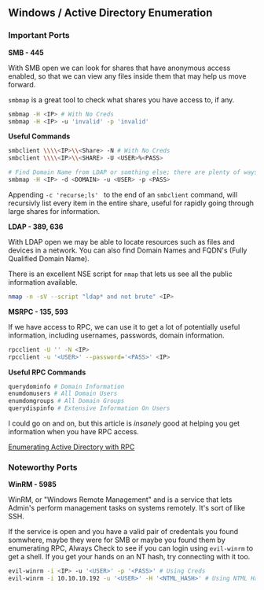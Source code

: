 ## Windows / Active Directory Enumeration

### Important Ports

 **SMB - 445**

With SMB open we can look for shares that have anonymous access enabled, so that we can view any files inside them that may help us move forward.

``smbmap`` is a great tool to check what shares you have access to, if any.

```bash
smbmap -H <IP> # With No Creds
smbmap -H <IP> -u 'invalid' -p 'invalid'
```

**Useful Commands**

```bash
smbclient \\\\<IP>\\<Share> -N # With No Creds
smbclient \\\\<IP>\\<SHARE> -U <USER>%<PASS>

# Find Domain Name from LDAP or somthing else; there are plenty of ways.
smbmap -H <IP> -d <DOMAIN> -u <USER> -p <PASS> 
```

Appending ``-c 'recurse;ls' `` to the end of an ``smbclient`` command, will recursivly list every item in the entire share, useful for rapidly going through large shares for information.


**LDAP - 389, 636**

With LDAP open we may be able to locate resources such as files and devices in a network. You can also find Domain Names and FQDN's (Fully Qualified Domain Name).

There is an excellent NSE script for ``nmap`` that lets us see all the public information available.

```bash
nmap -n -sV --script "ldap* and not brute" <IP>
```


**MSRPC - 135, 593**

If we have access to RPC, we can use it to get a lot of potentially useful information, including usernames, passwords, domain information.

```bash
rpcclient -U '' -N <IP>
rpcclient -u '<USER>' --password='<PASS>' <IP>
```

**Useful RPC Commands**

```bash
querydominfo # Domain Information
enumdomusers # All Domain Users
enumdomgroups # All Domain Groups
querydispinfo # Extensive Information On Users
```

I could go on and on, but this article is *insanely* good at helping you get information when you have RPC access. 

[Enumerating Active Directory with RPC](https://www.hackingarticles.in/active-directory-enumeration-rpcclient/)

### Noteworthy Ports

**WinRM - 5985**

WinRM, or "Windows Remote Management" and is a service that lets Admin's perform management tasks on systems remotely. It's sort of like SSH.

If the service is open and you have a valid pair of credentals you found somwhere, maybe they were for SMB or maybe you found them by enumerating RPC, Always Check to see if you can login using ``evil-winrm`` to get a shell. If you get your hands on an NT hash, try connecting with it too.

```bash
evil-winrm -i <IP> -u '<USER>' -p '<PASS>' # Using Creds
evil-winrm -i 10.10.10.192 -u '<USER>' -H '<NTML_HASH>' # Using NTML Hash
```
